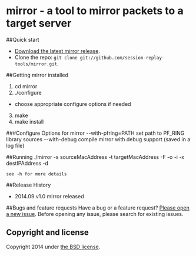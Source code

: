 # mirror - a tool to mirror packets to a target server

##Quick start
* [Download the latest mirror release](https://github.com/session-replay-tools/mirror/releases).
* Clone the repo: `git clone git://github.com/session-replay-tools/mirror.git`.

##Getting mirror installed 
1. cd mirror
2. ./configure 
  - choose appropriate configure options if needed
3. make
4. make install

###Configure Options for mirror
     --with-pfring=PATH  set path to PF_RING library sources
     --with-debug        compile mirror with debug support (saved in a log file)

##Running 
    ./mirror -s sourceMacAddress -t targetMacAddress -F <filter> -o <device> -i <device> -x destIPAddress -d 

    see -h for more details

##Release History
+ 2014.09  v1.0    mirror released


##Bugs and feature requests
Have a bug or a feature request? [Please open a new issue](https://github.com/session-replay-tools/mirror/issues). Before opening any issue, please search for existing issues.


## Copyright and license

Copyright 2014 under [the BSD license](LICENSE).
